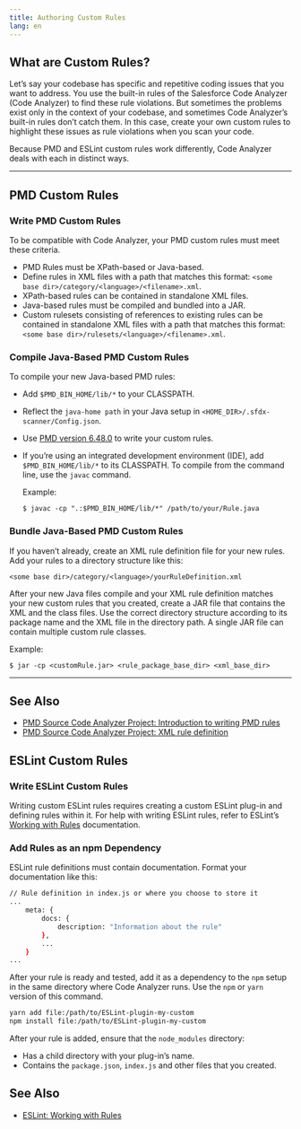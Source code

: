 ```yaml
---
title: Authoring Custom Rules
lang: en
---
```


## What are Custom Rules?

Let’s say your codebase has specific and repetitive coding issues that you want to address. You use the built-in rules of the Salesforce Code Analyzer (Code Analyzer) to find these rule violations. But sometimes the problems exist only in the context of your codebase, and sometimes Code Analyzer’s built-in rules don’t catch them. In this case, create your own custom rules to highlight these issues as rule violations when you scan your code.

Because PMD and ESLint custom rules work differently, Code Analyzer deals with each in distinct ways. 

---

## PMD Custom Rules

### Write PMD Custom Rules

To be compatible with Code Analyzer, your PMD custom rules must meet these criteria.

* PMD Rules must be XPath-based or Java-based. 
* Define rules in XML files with a path that matches this format: ```<some base dir>/category/<language>/<filename>.xml```.
* XPath-based rules can be contained in standalone XML files.
* Java-based rules must be compiled and bundled into a JAR.
* Custom rulesets consisting of references to existing rules can be contained in standalone XML files with a path that matches this format: ```<some base dir>/rulesets/<language>/<filename>.xml```.

### Compile Java-Based PMD Custom Rules
To compile your new Java-based PMD rules:

* Add ```$PMD_BIN_HOME/lib/*``` to your CLASSPATH. 
* Reflect the ```java-home path``` in your Java setup in ```<HOME_DIR>/.sfdx-scanner/Config.json```.
* Use [PMD version 6.48.0](https://pmd.github.io/#downloads) to write your custom rules.
* If you’re using an integrated development environment (IDE), add ```$PMD_BIN_HOME/lib/*``` to its CLASSPATH. To compile from the command line, use the ```javac``` command. 

	Example:
	
	```
	$ javac -cp ".:$PMD_BIN_HOME/lib/*" /path/to/your/Rule.java
	```

### Bundle Java-Based PMD Custom Rules
If you haven’t already, create an XML rule definition file for your new rules. Add your rules to a directory structure like this: 

```
<some base dir>/category/<language>/yourRuleDefinition.xml
```

After your new Java files compile and your XML rule definition matches your new custom rules that you created, create a JAR file that contains the XML and the class files. Use the correct directory structure according to its package name and the XML file in the directory path. A single JAR file can contain multiple custom rule classes.

Example:

```
$ jar -cp <customRule.jar> <rule_package_base_dir> <xml_base_dir>
```
---

## See Also

- [PMD Source Code Analyzer Project: Introduction to writing PMD rules](https://pmd.github.io/latest/pmd_userdocs_extending_writing_rules_intro.html)
- [PMD Source Code Analyzer Project: XML rule definition](https://pmd.github.io/latest/pmd_userdocs_extending_writing_rules_intro.html#xml-rule-definition)


## ESLint Custom Rules

### Write ESLint Custom Rules

Writing custom ESLint rules requires creating a custom ESLint plug-in and defining rules within it. For help with writing ESLint rules, refer to ESLint’s [Working with Rules](https://eslint.org/docs/developer-guide/working-with-rules) documentation.

### Add Rules as an npm Dependency

ESLint rule definitions must contain documentation. Format your documentation like this:

```bash
// Rule definition in index.js or where you choose to store it
...
    meta: {
        docs: {
            description: "Information about the rule"
        },
		...
	}
...
```

After your rule is ready and tested, add it as a dependency to the ```npm``` setup in the same directory where Code Analyzer runs. Use the ```npm``` or ```yarn``` version of this command.

```bash
yarn add file:/path/to/ESLint-plugin-my-custom
npm install file:/path/to/ESLint-plugin-my-custom
```

After your rule is added, ensure that the ```node_modules``` directory:
* Has a child directory with your plug-in’s name. 
* Contains the ```package.json```, ```index.js``` and other files that you created.

## See Also
- [ESLint: Working with Rules](https://eslint.org/docs/latest/developer-guide/working-with-rules)
